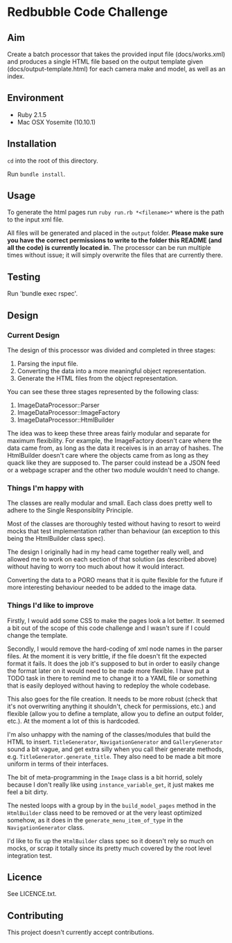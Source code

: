 # Redbubble Code Challenge

## Aim

Create a batch processor that takes the provided input file (docs/works.xml) and produces a single HTML file based on the output template given (docs/output-template.html) for each camera make and model, as well as an index.

## Environment

* Ruby 2.1.5
* Mac OSX Yosemite (10.10.1)

## Installation

`cd` into the root of this directory.

Run `bundle install`.

## Usage

To generate the html pages run `ruby run.rb *<filename>*` where *<filename>* is the path to the input xml file.

All files will be generated and placed in the `output` folder. **Please make sure you have the correct permissions to write to the folder this README (and all the code) is currently located in.** The processor can be run multiple times without issue; it will simply overwrite the files that are currently there.

## Testing

Run 'bundle exec rspec'.

## Design

### Current Design

The design of this processor was divided and completed in three stages:
1. Parsing the input file.
2. Converting the data into a more meaningful object representation.
3. Generate the HTML files from the object representation.

You can see these three stages represented by the following class:
1. ImageDataProcessor::Parser
2. ImageDataProcessor::ImageFactory
3. ImageDataProcessor::HtmlBuilder

The idea was to keep these three areas fairly modular and separate for maximum flexibility. For example, the ImageFactory doesn't care where the data came from, as long as the data it receives is in an array of hashes. The HtmlBuilder doesn't care where the objects came from as long as they quack like they are supposed to. The parser could instead be a JSON feed or a webpage scraper and the other two module wouldn't need to change.

### Things I'm happy with

The classes are really modular and small. Each class does pretty well to adhere to the Single Responsiblity Principle.

Most of the classes are thoroughly tested without having to resort to weird mocks that test implementation rather than behaviour (an exception to this being the HtmlBuilder class spec).

The design I originally had in my head came together really well, and allowed me to work on each section of that solution (as described above) without having to worry too much about how it would interact.

Converting the data to a PORO means that it is quite flexible for the future if more interesting behaviour needed to be added to the image data.

### Things I'd like to improve

Firstly, I would add some CSS to make the pages look a lot better. It seemed a bit out of the scope of this code challenge and I wasn't sure if I could change the template.

Secondly, I would remove the hard-coding of xml node names in the parser files.  At the moment it is very brittle, if the file doesn't fit the expected format it fails.  It does the job it's supposed to but in order to easily change the format later on it would need to be made more flexible. I have put a TODO task in there to remind me to change it to a YAML file or something that is easily deployed without having to redeploy the whole codebase.

This also goes for the file creation. It needs to be more robust (check that it's not overwriting anything it shouldn't, check for permissions, etc.) and flexible (allow you to define a template, allow you to define an output folder, etc.). At the moment a lot of this is hardcoded.

I'm also unhappy with the naming of the classes/modules that build the HTML to insert. `TitleGenerator`, `NavigationGenerator` and `GalleryGenerator` sound a bit vague, and get extra silly when you call their generate methods, e.g. `TitleGenerator.generate_title`. They also need to be made a bit more uniform in terms of their interfaces.

The bit of meta-programming in the `Image` class is a bit horrid, solely because I don't really like using `instance_variable_get`, it just makes me feel a bit dirty.

The nested loops with a group by in the `build_model_pages` method in the `HtmlBuilder` class need to be removed or at the very least optimized somehow, as it does in the `generate_menu_item_of_type` in the `NavigationGenerator` class.

I'd like to fix up the `HtmlBuilder` class spec so it doesn't rely so much on mocks, or scrap it totally since its pretty much covered by the root level integration test.

## Licence

See LICENCE.txt.

## Contributing

This project doesn't currently accept contributions.
